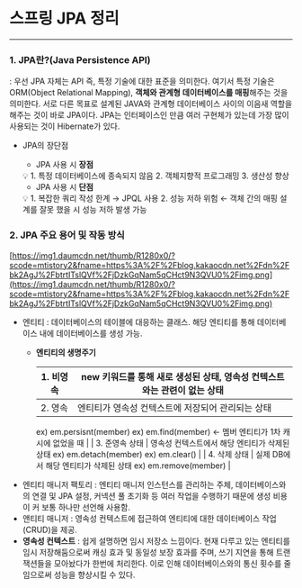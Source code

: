 # 스프링 JPA 정리

---

### 1. JPA란?(Java Persistence API)

: 우선 JPA 자체는 API 즉, 특정 기술에 대한 표준을 의미한다. 여기서 특정 기술은 ORM(Object Relational Mapping), **객체와 관계형 데이터베이스를 매핑**해주는 것을 의미한다. 서로 다른 목표로 설계된 JAVA와 관계형 데이터베이스 사이의 이음새 역할을 해주는 것이 바로 JPA이다. JPA는 인터페이스인 만큼 여러 구현체가 있는데 가장 많이 사용되는 것이 Hibernate가 있다.

- JPA의 장단점
    - JPA 사용 시 **장점**
    
    <aside>
    💡 1. 특정 데이터베이스에 종속되지 않음
    2. 객체지향적 프로그래밍
    3. 생산성 향상
    
    </aside>
    
    - JPA 사용 시 **단점**
    
    <aside>
    💡 1. 복잡한 쿼리 작성 한계 → JPQL 사용
    2. 성능 저하 위험 ← 객체 간의 매핑 설계를 잘못 했을 시 성능 저하 발생 가능
    
    </aside>
    

### 2. JPA 주요 용어 및 작동 방식

[https://img1.daumcdn.net/thumb/R1280x0/?scode=mtistory2&fname=https%3A%2F%2Fblog.kakaocdn.net%2Fdn%2Fbk2AgJ%2FbtrtITslQVf%2FjDzkGqNam5qCHct9N3QVU0%2Fimg.png](https://img1.daumcdn.net/thumb/R1280x0/?scode=mtistory2&fname=https%3A%2F%2Fblog.kakaocdn.net%2Fdn%2Fbk2AgJ%2FbtrtITslQVf%2FjDzkGqNam5qCHct9N3QVU0%2Fimg.png)

- 엔티티 : 데이터베이스의 테이블에 대응하는 클래스. 해당 엔티티를 통해 데이터베이스 내에 데이터베이스를 생성 가능.
    - **엔티티의 생명주기**
        
        
        | 1. 비영속 | new 키워드를 통해 새로 생성된 상태, 영속성 컨텍스트와는 관련이 없는 상태 |
        | --- | --- |
        | 2. 영속 | 엔티티가 영속성 컨텍스트에 저장되어 관리되는 상태
        ex) em.persisnt(member)
        ex) em.find(member) ← 멤버 엔티티가 1차 캐시에 없었을 때 |
        | 3. 준영속 상태 | 영속성 컨텍스트에서 해당 엔티티가 삭제된 상태
        ex) em.detach(member)
        ex) em.clear() |
        | 4. 삭제 상태 | 실제 DB에서 해당 엔티티가 삭제된 상태
        ex) em.remove(member) |
- 엔티티 매니저 팩토리 : 엔티티 매니저 인스턴스를 관리하는 주체, 데이터베이스와의 연결 및 JPA 설정, 커넥션 풀 초기화 등 여러 작업을 수행하기 때문에 생성 비용이 커 보통 하나만 선언해 사용함.
- 앤티티 매니저 : 영속성 컨텍스트에 접근하여 엔티티에 대한 데이터베이스 작업(CRUD)을 제공.
- **영속성 컨텍스트** : 쉽게 설명하면 임시 저장소 느낌이다. 현재 다루고 있는 엔티티를 임시 저장해둠으로써 캐싱 효과 및 동일성 보장 효과를 주며, 쓰기 지연을 통해 트랜잭션들을 모아놨다가 한번에 처리한다. 이로 인해 데이터베이스와의 통신 횟수를 줄임으로써 성능을 향상시킬 수 있다.